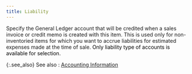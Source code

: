 ```yaml
---
title: Liability
---
```



Specify the General Ledger account that will be credited when a sales  invoice or credit memo is created with this item. This is used only for  non-inventoried items for which you want to accrue liabilities for estimated  expenses made at the time of sale.<font style="color: #000000;" color="#000000"> Only liability type 
 of accounts is available for selection.</font>


{:.see_also}
See also
: [Accounting  Information](JavaScript:RelatedTopics1.Click())<!--Metadata type="DesignerControl" startspan
<object CLASSID="clsid:ADB880A6-D8FF-11CF-9377-00AA003B7A11"
	ID=RelatedTopics1
	TYPE="application/x-oleobject">
</object>-->

<object classid="clsid:ADB880A6-D8FF-11CF-9377-00AA003B7A11" id="RelatedTopics1" type="application/x-oleobject"> 
 <param name="Command" value="Related Topics">
<param name="Window" value="second">
<param name="Item1" value="Accounting Information;{{site.mi_chm}}/item-profile-details/accounting-information/accounting_information_items.html">
</object><!--Metadata type="DesignerControl" endspan-->
